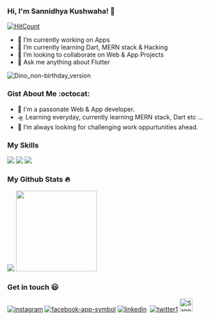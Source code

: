 ### Hi, I'm Sannidhya Kushwaha! 👋


[![HitCount](http://hits.dwyl.com/sannidhya-kushwaha/sannidhya-kushwaha.svg)](http://hits.dwyl.com/sannidhya-kushwaha/sannidhya-kushwaha)

- 🔭 I’m currently working on Apps
- 🌱 I’m currently learning Dart, MERN stack & Hacking
- 👯 I’m looking to collaborate on Web & App Projects
- 💬 Ask me anything about Flutter

![Dino_non-birthday_version](https://user-images.githubusercontent.com/73152930/99987734-d4b7d200-2dd6-11eb-9a06-4242a2fccb64.gif)

### Gist About Me :octocat:

- 🎤 I'm a passonate Web & App developer.
- 🛸 Learning everyday, currently learning MERN stack, Dart etc ...
- 🌋 I’m always looking for challenging work oppurtunities ahead.

### My Skills

<img src="https://img.icons8.com/color/48/000000/html-5.png"/> <img src="https://img.icons8.com/color/48/000000/css3.png"/> <img src="https://img.icons8.com/color/48/000000/javascript-logo-1.png"/>

### My Github Stats :fire:

<img src="https://github-readme-stats.vercel.app/api?username=sannidhya-kushwaha&&show_icons=true&title_color=ffffff&icon_color=bb2acf&text_color=daf7dc&bg_color=191919">
<img src="https://github-readme-stats.vercel.app/api/top-langs/?username=sannidhya-kushwaha&layout=compact" height="185">


### Get in touch :smiley:

<a href="https://www.instagram.com/sannidhya_kushwaha" target="_blank">![instagram](https://user-images.githubusercontent.com/73152930/100047601-dade9a80-2e38-11eb-81f7-f5485201dcf7.png)</a>&nbsp;<a href="https://www.facebook.com/profile.php?id=100004982791671" target="_blank">![facebook-app-symbol](https://user-images.githubusercontent.com/73152930/100055497-f1d9b880-2e49-11eb-8a80-f16a9524b7d8.png)</a>&nbsp;<a href="https://www.linkedin.com/in/sannidhya-kushwaha" target="_blank">![linkedin](https://user-images.githubusercontent.com/73152930/100047603-dca85e00-2e38-11eb-959a-69da505c532f.png)</a>&nbsp; <a href="https://twitter.com/__Sannidhya__" target="_blank">![twitter1](https://user-images.githubusercontent.com/73152930/100055492-f00ff500-2e49-11eb-99bd-1400d37b9103.png)</a>
<a href="https://dev.to/sannidhyakushwaha">
  <img src="https://d2fltix0v2e0sb.cloudfront.net/dev-badge.svg" alt="Sannidhya Kushwaha's DEV Profile" height="30" width="30">
</a>
